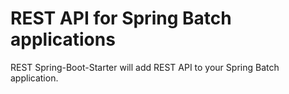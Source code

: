 # REST API for Spring Batch applications

REST Spring-Boot-Starter will add REST API to your Spring Batch application. 
